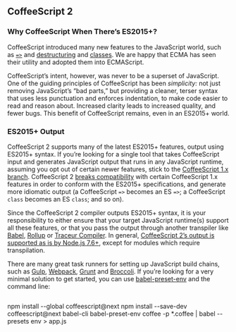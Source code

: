 ## CoffeeScript 2

### Why CoffeeScript When There’s ES2015+?

CoffeeScript introduced many new features to the JavaScript world, such as [`=>`](#fat-arrow) and [destructuring](#destructuring) and [classes](#classes). We are happy that ECMA has seen their utility and adopted them into ECMAScript.

CoffeeScript’s intent, however, was never to be a superset of JavaScript. One of the guiding principles of CoffeeScript has been _simplicity:_ not just removing JavaScript’s “bad parts,” but providing a cleaner, terser syntax that uses less punctuation and enforces indentation, to make code easier to read and reason about. Increased clarity leads to increased quality, and fewer bugs. This benefit of CoffeeScript remains, even in an ES2015+ world.

### ES2015+ Output

CoffeeScript 2 supports many of the latest ES2015+ features, output using ES2015+ syntax. If you’re looking for a single tool that takes CoffeeScript input and generates JavaScript output that runs in any JavaScript runtime, assuming you opt out of certain newer features, stick to the [CoffeeScript 1.x branch](v1/). CoffeeScript 2 [breaks compatibility](#breaking-changes) with certain CoffeeScript 1.x features in order to conform with the ES2015+ specifications, and generate more idiomatic output (a CoffeeScript `=>` becomes an ES `=>`; a CoffeeScript `class` becomes an ES `class`; and so on).

Since the CoffeeScript 2 compiler outputs ES2015+ syntax, it is your responsibility to either ensure that your target JavaScript runtime(s) support all these features, or that you pass the output through another transpiler like [Babel](http://babeljs.io/), [Rollup](https://github.com/rollup/rollup) or [Traceur Compiler](https://github.com/google/traceur-compiler). In general, [CoffeeScript 2’s output is supported as is by Node.js 7.6+](http://node.green/), except for modules which require transpilation.

There are many great task runners for setting up JavaScript build chains, such as [Gulp](http://gulpjs.com/), [Webpack](https://webpack.github.io/), [Grunt](https://gruntjs.com/) and [Broccoli](http://broccolijs.com/). If you’re looking for a very minimal solution to get started, you can use [babel-preset-env](https://babeljs.io/docs/plugins/preset-env/) and the command line:

> ```bash
npm install --global coffeescript@next
npm install --save-dev coffeescript@next babel-cli babel-preset-env
coffee -p *.coffee | babel --presets env > app.js
```